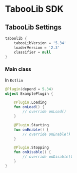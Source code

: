# TabooLib SDK

## TabooLib Settings
```groovy
taboolib {
    tabooLibVersion = '5.34'
    loaderVersion = '2.3'
    classifier = null
}
```

### Main class
In `Kotlin`
```kotlin
@Plugin(depend = 5.34)
object ExamplePlugin {

    @Plugin.Loading
    fun onLoad() {
        // override onLoad()
    }

    @Plugin.Starting
    fun onEnable() {
        // override onEnable()
    }

    @Plugin.Stopping
    fun onDisable() {
        // override onDisable()
    }
}

```
